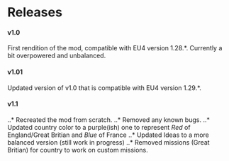 # Releases

#### v1.0
First rendition of the mod, compatible with EU4 version 1.28.*. Currently a bit overpowered and unbalanced.

#### v1.01
Updated version of v1.0 that is compatible with EU4 version 1.29.*.

#### v1.1
..* Recreated the mod from scratch.
..* Removed any known bugs.
..* Updated country color to a purple(ish) one to represent *Red* of England/Great Britian and *Blue* of France
..* Updated Ideas to a more balanced version (still work in progress)
..* Removed missions (Great Britian) for country to work on custom missions.
